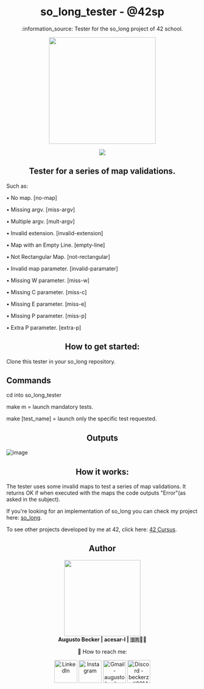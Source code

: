 <h1 align="center">  so_long_tester - @42sp </h1>
<p align="center">:information_source: Tester for the so_long project of 42 school.</p>

<p align="center"><img height="280em" src="https://user-images.githubusercontent.com/81205527/160289951-59faa170-9201-403b-a83b-69f975549ef7.jpg"></p>

<p align="center"><a href="https://www.42sp.org.br/" target="_blank"><img src="https://img.shields.io/static/v1?label=&message=SP&color=000&style=for-the-badge&logo=42""></a></p>

<h2  align="center"> Tester for a series of map validations.</h2>

Such as: 

• No map.                 [no-map]

• Missing argv.           [miss-argv]
  
• Multiple argv.          [mult-argv]
  
• Invalid extension.  		[invalid-extension]

• Map with an Empty Line.   	[empty-line]

• Not Rectangular Map.   	[not-rectangular]
  
• Invalid map parameter.  [invalid-paramater]

• Missing W parameter.		[miss-w]

• Missing C parameter. 		[miss-c]

• Missing E parameter. 		[miss-e]
  
• Missing P parameter. 		[miss-p]
  
• Extra P parameter.   		[extra-p]
	

<h2  align="center"> How to get started:</h2>
  
Clone this tester in your so_long repository.
  
## Commands
	
cd into so_long_tester
	
make m = launch mandatory tests.

make [test_name] = launch only the specific test requested.

<h2  align="center"> Outputs</h2>
	
![image](https://user-images.githubusercontent.com/81205527/179243905-d6422eb4-3a2e-4e5b-a189-22dc6284fd14.png)

<h2  align="center"> How it works:</h2>
	
The tester uses some invalid maps to test a series of map validations.
It returns OK if when executed with the maps the code outputs "Error"(as asked in the subject).

If you're looking for an implementation of so_long you can check my project here: [so_long](https://github.com/augustobecker/so_long).

To see other projects developed by me at 42, click here: [42 Cursus](https://github.com/augustobecker/42cursus).
	
<h2  align="center">Author</h2>
<div align="center">
	<div>
	<img height="200em" src="https://user-images.githubusercontent.com/81205527/174709160-f4bc029d-b667-469b-b2a7-4e036f1c5349.png">
	</div>
	<div>
		<strong> Augusto Becker | acesar-l | 🇧🇷👨‍🚀</strong>
	
:wave: How to reach me:
    	</div> 
    	<div>
  	<a href="https://www.linkedin.com/in/augusto-becker/" target="_blank"><img align="center" alt="LinkedIn" height="60" src="https://user-images.githubusercontent.com/81205527/157161849-01a9df02-bf32-45be-add4-122bc40b48cf.png"></a>
	<a href="https://www.instagram.com/augusto.becker/" target="_blank"><img align="center" alt="Instagram" height="60" src="https://user-images.githubusercontent.com/81205527/157161841-19ec3ab2-2c8f-4ec0-8b9d-3cd885256098.png"></a>
	<a href = "mailto:augustobecker.dev@gmail.com"> <img align="center" alt="Gmail - augustobecker.dev@gmail.com" height="60" src="https://user-images.githubusercontent.com/81205527/157161831-eb9dffee-404b-4ffe-b0af-34671219f7fb.png"></a>
	<a href="https://discord.gg/3kxYkBRxUy" target="_blank"><img align="center" alt="Discord - beckerzz#3614" height="60" src="https://user-images.githubusercontent.com/81205527/157161820-de88dc63-61a3-4c9f-9445-07ac98bf0bc2.png"></a>
	</div>
</div>
